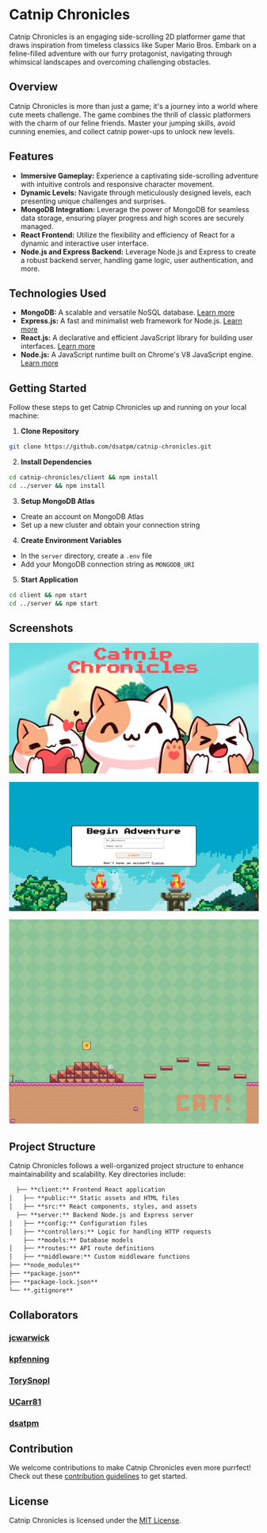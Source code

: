 # Catnip Chronicles

Catnip Chronicles is an engaging side-scrolling 2D platformer game that draws inspiration from timeless classics like Super Mario Bros. Embark on a feline-filled adventure with our furry protagonist, navigating through whimsical landscapes and overcoming challenging obstacles.


## Overview

Catnip Chronicles is more than just a game; it's a journey into a world where cute meets challenge. The game combines the thrill of classic platformers with the charm of our feline friends. Master your jumping skills, avoid cunning enemies, and collect catnip power-ups to unlock new levels.


## Features

- **Immersive Gameplay:** Experience a captivating side-scrolling adventure with intuitive controls and responsive character movement.
- **Dynamic Levels:** Navigate through meticulously designed levels, each presenting unique challenges and surprises.
- **MongoDB Integration:** Leverage the power of MongoDB for seamless data storage, ensuring player progress and high scores are securely managed.
- **React Frontend:** Utilize the flexibility and efficiency of React for a dynamic and interactive user interface.
- **Node.js and Express Backend:** Leverage Node.js and Express to create a robust backend server, handling game logic, user authentication, and more.


## Technologies Used

- **MongoDB:** A scalable and versatile NoSQL database. [Learn more](https://www.mongodb.com/)
- **Express.js:** A fast and minimalist web framework for Node.js. [Learn more](https://expressjs.com/)
- **React.js:** A declarative and efficient JavaScript library for building user interfaces. [Learn more](https://reactjs.org/)
- **Node.js:** A JavaScript runtime built on Chrome's V8 JavaScript engine. [Learn more](https://nodejs.org/)


## Getting Started

Follow these steps to get Catnip Chronicles up and running on your local machine:

1. **Clone Repository**
``` bash
git clone https://github.com/dsatpm/catnip-chronicles.git
```
2. **Install Dependencies**
``` bash
cd catnip-chronicles/client && npm install
cd ../server && npm install
```
3. **Setup MongoDB Atlas**
- Create an account on MongoDB Atlas
- Set up a new cluster and obtain your connection string
4. **Create Environment Variables**
- In the `server` directory, create a `.env` file
- Add your MongoDB connection string as `MONGODB_URI`
5. **Start Application**
``` bash
cd client && npm start
cd ../server && npm start
```

## Screenshots

![Homepage](./client/src/Images/homepage.png)

![Login Page](./client/src/Images/login.png)

![Game](./client/src/Images/game.png)


## Project Structure

Catnip Chronicles follows a well-organized project structure to enhance maintainability and scalability. Key directories include:
``` markdown
  ├── **client:** Frontend React application
│   ├── **public:** Static assets and HTML files
│   ├── **src:** React components, styles, and assets
  ├── **server:** Backend Node.js and Express server
│   ├── **config:** Configuration files
│   ├── **controllers:** Logic for handling HTTP requests
    ├── **models:** Database models
│   ├── **routes:** API route definitions
│   ├── **middleware:** Custom middleware functions
├── **node_modules**
├── **package.json**
├── **package-lock.json**
└── **.gitignore**
```


  ## Collaborators

### [jcwarwick](https://github.com/jcwarwick)
### [kpfenning](https://github.com/kpfenning)
### [TorySnopl](https://github.com/TorySnopl)
### [UCarr81](https://github.com/UCarr81)
### [dsatpm](https://github.com/dsatpm)



  ## Contribution

  We welcome contributions to make Catnip Chronicles even more purrfect! Check out these [contribution guidelines](https://www.contributor-covenant.org/) to get started.


  ## License

  Catnip Chronicles is licensed under the [MIT License](https://opensource.org/licenses/MIT).
